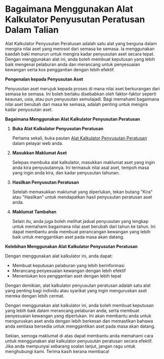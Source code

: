 Bagaimana Menggunakan Alat Kalkulator Penyusutan Peratusan Dalam Talian
=======================================================================

Alat Kalkulator Penyusutan Peratusan adalah satu alat yang berguna dalam mengira nilai aset yang merosot dari semasa ke semasa. Ia menggunakan kaedah baki menurun untuk mengira kadar penyusutan aset secara tepat. Dengan menggunakan alat ini, anda boleh membuat keputusan yang lebih baik mengenai pelaburan anda dan merancang untuk penyesuaian kewangan serta kos penggantian dengan lebih efektif.

**Pengenalan kepada Penyusutan Aset**

Penyusutan aset merujuk kepada proses di mana nilai aset berkurangan dari semasa ke semasa. Ini boleh berlaku disebabkan oleh faktor-faktor seperti keausan, usia, atau pun penyusutan semulajadi. Bagi memahami bagaimana nilai aset berubah dari masa ke semasa, adalah penting untuk mengira kadar penyusutan aset.

**Bagaimana Menggunakan Alat Kalkulator Penyusutan Peratusan**

1. **Buka Alat Kalkulator Penyusutan Peratusan**
    
    Pertama sekali, buka pautan [Alat Kalkulator Penyusutan Peratusan](https://www.onlinecalculatorsfree.com/ms/financial/percentage-depreciation-calculator.html) dalam pelayar web anda.
2. **Masukkan Maklumat Aset**
    
    Selepas membuka alat kalkulator, masukkan maklumat aset yang ingin anda kira penyusutannya. Ini termasuk nilai asal aset, tempoh masa yang ingin anda kira, dan kadar penyusutan tahunan.
3. **Hasilkan Penyusutan Peratusan**
    
    Setelah memasukkan maklumat yang diperlukan, tekan butang "Kira" atau "Hasilkan" untuk mendapatkan hasil penyusutan peratusan aset anda.
4. **Maklumat Tambahan**
    
    Selain itu, anda juga boleh melihat jadual penyusutan yang lengkap untuk memahami bagaimana nilai aset berubah dari tahun ke tahun. Ini dapat membantu anda membuat perancangan kewangan yang lebih baik untuk menggantikan aset pada masa akan datang.

**Kelebihan Menggunakan Alat Kalkulator Penyusutan Peratusan**

Dengan menggunakan alat kalkulator ini, anda dapat:

- Membuat keputusan pelaburan yang lebih berinformasi
- Merancang penyesuaian kewangan dengan lebih efektif
- Menentukan kos penggantian aset dengan lebih tepat

Dengan demikian, alat kalkulator penyusutan peratusan adalah satu alat yang penting bagi individu atau syarikat yang ingin menguruskan aset mereka dengan lebih cermat.

Dengan menggunakan alat kalkulator ini, anda boleh membuat keputusan yang lebih baik dalam merancang pelaburan anda, serta membuat penyesuaian kewangan yang diperlukan. Ini akan membantu anda untuk menguruskan aset anda dengan lebih berkesan dan memastikan bahawa anda sentiasa bersedia untuk menggantikan aset pada masa akan datang.

Sekian, semoga maklumat di atas dapat membantu anda memahami cara untuk menggunakan alat kalkulator penyusutan peratusan secara efektif. Jika anda mempunyai sebarang soalan lanjut, jangan ragu untuk menghubungi kami. Terima kasih kerana membaca!
